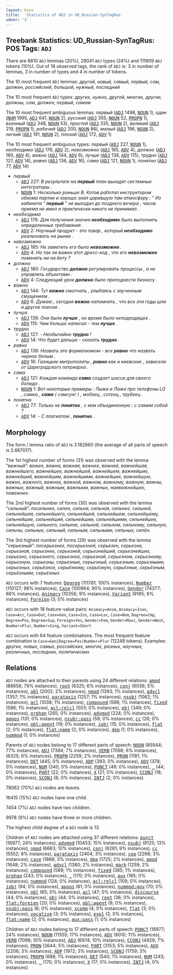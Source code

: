 ```yaml
---
layout: base
title:  'Statistics of ADJ in UD_Russian-SynTagRus'
udver: '2'
---
```


## Treebank Statistics: UD_Russian-SynTagRus: POS Tags: `ADJ`

There are 8810 `ADJ` lemmas (20%), 28041 `ADJ` types (24%) and 111909 `ADJ` tokens (10%).
Out of 18 observed tags, the rank of `ADJ` is: 3 in number of lemmas, 3 in number of types and 4 in number of tokens.

The 10 most frequent `ADJ` lemmas: <em>другой, новый, самый, первый, сам, должен, российский, большой, нужный, последний</em>

The 10 most frequent `ADJ` types:  <em>других, нужно, другой, многие, другие, должны, сам, должен, первый, самом</em>

The 10 most frequent ambiguous lemmas: <em>первый</em> (<tt><a href="ru_syntagrus-pos-ADJ.html">ADJ</a></tt> 1498, <tt><a href="ru_syntagrus-pos-NOUN.html">NOUN</a></tt> 1), <em>один</em> (<tt><a href="ru_syntagrus-pos-NUM.html">NUM</a></tt> 1995, <tt><a href="ru_syntagrus-pos-ADJ.html">ADJ</a></tt> 641, <tt><a href="ru_syntagrus-pos-NOUN.html">NOUN</a></tt> 2), <em>русский</em> (<tt><a href="ru_syntagrus-pos-ADJ.html">ADJ</a></tt> 355, <tt><a href="ru_syntagrus-pos-NOUN.html">NOUN</a></tt> 52, <tt><a href="ru_syntagrus-pos-PROPN.html">PROPN</a></tt> 1), <em>военный</em> (<tt><a href="ru_syntagrus-pos-ADJ.html">ADJ</a></tt> 348, <tt><a href="ru_syntagrus-pos-NOUN.html">NOUN</a></tt> 53), <em>простой</em> (<tt><a href="ru_syntagrus-pos-ADJ.html">ADJ</a></tt> 335, <tt><a href="ru_syntagrus-pos-NOUN.html">NOUN</a></tt> 2), <em>великий</em> (<tt><a href="ru_syntagrus-pos-ADJ.html">ADJ</a></tt> 219, <tt><a href="ru_syntagrus-pos-PROPN.html">PROPN</a></tt> 1), <em>рабочий</em> (<tt><a href="ru_syntagrus-pos-ADJ.html">ADJ</a></tt> 200, <tt><a href="ru_syntagrus-pos-NOUN.html">NOUN</a></tt> 86), <em>малый</em> (<tt><a href="ru_syntagrus-pos-ADJ.html">ADJ</a></tt> 196, <tt><a href="ru_syntagrus-pos-NOUN.html">NOUN</a></tt> 2), <em>легкий</em> (<tt><a href="ru_syntagrus-pos-ADJ.html">ADJ</a></tt> 191, <tt><a href="ru_syntagrus-pos-NOUN.html">NOUN</a></tt> 2), <em>плохой</em> (<tt><a href="ru_syntagrus-pos-ADJ.html">ADJ</a></tt> 172, <tt><a href="ru_syntagrus-pos-ADV.html">ADV</a></tt> 1)

The 10 most frequent ambiguous types:  <em>первый</em> (<tt><a href="ru_syntagrus-pos-ADJ.html">ADJ</a></tt> 227, <tt><a href="ru_syntagrus-pos-NOUN.html">NOUN</a></tt> 1), <em>необходимо</em> (<tt><a href="ru_syntagrus-pos-ADJ.html">ADJ</a></tt> 176, <tt><a href="ru_syntagrus-pos-ADV.html">ADV</a></tt> 2), <em>невозможно</em> (<tt><a href="ru_syntagrus-pos-ADJ.html">ADJ</a></tt> 185, <tt><a href="ru_syntagrus-pos-ADV.html">ADV</a></tt> 4), <em>должно</em> (<tt><a href="ru_syntagrus-pos-ADJ.html">ADJ</a></tt> 180, <tt><a href="ru_syntagrus-pos-ADV.html">ADV</a></tt> 4), <em>важно</em> (<tt><a href="ru_syntagrus-pos-ADJ.html">ADJ</a></tt> 144, <tt><a href="ru_syntagrus-pos-ADV.html">ADV</a></tt> 6), <em>лучше</em> (<tt><a href="ru_syntagrus-pos-ADJ.html">ADJ</a></tt> 138, <tt><a href="ru_syntagrus-pos-ADV.html">ADV</a></tt> 115), <em>трудно</em> (<tt><a href="ru_syntagrus-pos-ADJ.html">ADJ</a></tt> 127, <tt><a href="ru_syntagrus-pos-ADV.html">ADV</a></tt> 14), <em>равно</em> (<tt><a href="ru_syntagrus-pos-ADJ.html">ADJ</a></tt> 136, <tt><a href="ru_syntagrus-pos-ADV.html">ADV</a></tt> 16), <em>сама</em> (<tt><a href="ru_syntagrus-pos-ADJ.html">ADJ</a></tt> 121, <tt><a href="ru_syntagrus-pos-NOUN.html">NOUN</a></tt> 1), <em>понятно</em> (<tt><a href="ru_syntagrus-pos-ADJ.html">ADJ</a></tt> 77, <tt><a href="ru_syntagrus-pos-ADV.html">ADV</a></tt> 14)


* <em>первый</em>
  * <tt><a href="ru_syntagrus-pos-ADJ.html">ADJ</a></tt> 227: <em>В результате на <b>первый</b> план выходят системные интеграторы .</em>
  * <tt><a href="ru_syntagrus-pos-NOUN.html">NOUN</a></tt> 1: <em>Несколько раньше В. Котов работал инструктором обкома партии и хорошо знал царившую там атмосферу : " Из кабинета " <b>первый</b> " не выходил до позднего вечера , часов приема не имел и практически никого не принимал .</em>
* <em>необходимо</em>
  * <tt><a href="ru_syntagrus-pos-ADJ.html">ADJ</a></tt> 176: <em>Для получения значка <b>необходимо</b> было выполнить определенные требования .</em>
  * <tt><a href="ru_syntagrus-pos-ADV.html">ADV</a></tt> 2: <em>Научный продукт - это товар , который <b>необходимо</b> реализовать на рынке .</em>
* <em>невозможно</em>
  * <tt><a href="ru_syntagrus-pos-ADJ.html">ADJ</a></tt> 185: <em>Не заметить его было <b>невозможно</b> .</em>
  * <tt><a href="ru_syntagrus-pos-ADV.html">ADV</a></tt> 4: <em>Но так ли важен этот дресс-код , что его <b>невозможно</b> поменять ни на йоту ?</em>
* <em>должно</em>
  * <tt><a href="ru_syntagrus-pos-ADJ.html">ADJ</a></tt> 180: <em>Государство <b>должно</b> регулировать процессы , а не управлять объектами .</em>
  * <tt><a href="ru_syntagrus-pos-ADV.html">ADV</a></tt> 4: <em>Следующий урок <b>должно</b> было преподнести бизнесу .</em>
* <em>важно</em>
  * <tt><a href="ru_syntagrus-pos-ADJ.html">ADJ</a></tt> 144: <em>Тут <b>важно</b> смолчать , улыбаясь с заученным смущением .</em>
  * <tt><a href="ru_syntagrus-pos-ADV.html">ADV</a></tt> 6: <em>Думаю , сегодня <b>важно</b> напомнить , что все эти годы шли и другие поиски .</em>
* <em>лучше</em>
  * <tt><a href="ru_syntagrus-pos-ADJ.html">ADJ</a></tt> 138: <em>Они были <b>лучше</b> , но время было неподходящее .</em>
  * <tt><a href="ru_syntagrus-pos-ADV.html">ADV</a></tt> 115: <em>Чем больше написал - тем <b>лучше</b> .</em>
* <em>трудно</em>
  * <tt><a href="ru_syntagrus-pos-ADJ.html">ADJ</a></tt> 127: <em>- Необычайно <b>трудно</b> !</em>
  * <tt><a href="ru_syntagrus-pos-ADV.html">ADV</a></tt> 14: <em>Что будет дальше - сказать <b>трудно</b> .</em>
* <em>равно</em>
  * <tt><a href="ru_syntagrus-pos-ADJ.html">ADJ</a></tt> 136: <em>Назвать это формализмом - все <b>равно</b> что назвать черное белым .</em>
  * <tt><a href="ru_syntagrus-pos-ADV.html">ADV</a></tt> 16: <em>Галицкие митрополиты , <b>равно</b> как и киевские , зависели от Цареградского патриарха .</em>
* <em>сама</em>
  * <tt><a href="ru_syntagrus-pos-ADJ.html">ADJ</a></tt> 121: <em>Каждая команда <b>сама</b> создает шасси для своего болида .</em>
  * <tt><a href="ru_syntagrus-pos-NOUN.html">NOUN</a></tt> 1: <em>Вот некоторые примеры : Лыжи и Лажа про телефоны LG , самка , <b>сама</b> ( самсунг ) , мобеец , сотеец , трубеец .</em>
* <em>понятно</em>
  * <tt><a href="ru_syntagrus-pos-ADJ.html">ADJ</a></tt> 77: <em>Только не <b>понятно</b> , с кем объединенную : с самим собой ?</em>
  * <tt><a href="ru_syntagrus-pos-ADV.html">ADV</a></tt> 14: <em>- С плагиатом , <b>понятно</b> .</em>

## Morphology

The form / lemma ratio of `ADJ` is 3.182860 (the average of all parts of speech is 2.667017).

The 1st highest number of forms (31) was observed with the lemma “важный”: <em>важен, важна, важная, важнее, важней, важнейшая, важнейшего, важнейшее, важнейшей, важнейшем, важнейшие, важнейший, важнейшим, важнейшими, важнейших, важнейшую, важно, важного, важное, важной, важном, важному, важную, важны, важные, важный, важным, важными, важных, наиважнейших, поважнее</em>.

The 2nd highest number of forms (30) was observed with the lemma “сильный”: <em>посильнее, силен, сильна, сильная, сильнее, сильней, сильнейшая, сильнейшего, сильнейшей, сильнейшем, сильнейшему, сильнейшие, сильнейший, сильнейшим, сильнейшими, сильнейших, сильнейшую, сильного, сильное, сильной, сильном, сильному, сильную, сильны, сильные, сильный, сильным, сильными, сильных, силён</em>.

The 3rd highest number of forms (29) was observed with the lemma “серьезный”: <em>посерьезнее, посерьезней, серьезен, серьезна, серьезная, серьезнее, серьезней, серьезнейший, серьезнейших, серьезно, серьезного, серьезное, серьезной, серьезном, серьезному, серьезную, серьезны, серьезные, серьезный, серьезным, серьезными, серьезных, серьёзное, серьёзному, серьёзную, серьёзные, серьёзным, серьёзными, серьёзных</em>.

`ADJ` occurs with 7 features: <tt><a href="ru_syntagrus-feat-Degree.html">Degree</a></tt> (111781; 100% instances), <tt><a href="ru_syntagrus-feat-Number.html">Number</a></tt> (110127; 98% instances), <tt><a href="ru_syntagrus-feat-Case.html">Case</a></tt> (100964; 90% instances), <tt><a href="ru_syntagrus-feat-Gender.html">Gender</a></tt> (74377; 66% instances), <tt><a href="ru_syntagrus-feat-Animacy.html">Animacy</a></tt> (10356; 9% instances), <tt><a href="ru_syntagrus-feat-Variant.html">Variant</a></tt> (9165; 8% instances), <tt><a href="ru_syntagrus-feat-Foreign.html">Foreign</a></tt> (3; 0% instances)

`ADJ` occurs with 18 feature-value pairs: `Animacy=Anim`, `Animacy=Inan`, `Case=Acc`, `Case=Dat`, `Case=Gen`, `Case=Ins`, `Case=Loc`, `Case=Nom`, `Degree=Cmp`, `Degree=Pos`, `Degree=Sup`, `Foreign=Yes`, `Gender=Fem`, `Gender=Masc`, `Gender=Neut`, `Number=Plur`, `Number=Sing`, `Variant=Short`

`ADJ` occurs with 64 feature combinations.
The most frequent feature combination is `Case=Gen|Degree=Pos|Number=Plur` (12248 tokens).
Examples: <em>других, новых, самых, российских, многих, разных, научных, различных, последних, политических</em>


## Relations

`ADJ` nodes are attached to their parents using 24 different relations: <tt><a href="ru_syntagrus-dep-amod.html">amod</a></tt> (88656; 79% instances), <tt><a href="ru_syntagrus-dep-root.html">root</a></tt> (6325; 6% instances), <tt><a href="ru_syntagrus-dep-conj.html">conj</a></tt> (6036; 5% instances), <tt><a href="ru_syntagrus-dep-obl.html">obl</a></tt> (2002; 2% instances), <tt><a href="ru_syntagrus-dep-nmod.html">nmod</a></tt> (1393; 1% instances), <tt><a href="ru_syntagrus-dep-advcl.html">advcl</a></tt> (1357; 1% instances), <tt><a href="ru_syntagrus-dep-parataxis.html">parataxis</a></tt> (1257; 1% instances), <tt><a href="ru_syntagrus-dep-nsubj.html">nsubj</a></tt> (1062; 1% instances), <tt><a href="ru_syntagrus-dep-acl.html">acl</a></tt> (1038; 1% instances), <tt><a href="ru_syntagrus-dep-compound.html">compound</a></tt> (598; 1% instances), <tt><a href="ru_syntagrus-dep-fixed.html">fixed</a></tt> (588; 1% instances), <tt><a href="ru_syntagrus-dep-acl-relcl.html">acl:relcl</a></tt> (503; 0% instances), <tt><a href="ru_syntagrus-dep-obj.html">obj</a></tt> (349; 0% instances), <tt><a href="ru_syntagrus-dep-orphan.html">orphan</a></tt> (265; 0% instances), <tt><a href="ru_syntagrus-dep-advmod.html">advmod</a></tt> (224; 0% instances), <tt><a href="ru_syntagrus-dep-appos.html">appos</a></tt> (131; 0% instances), <tt><a href="ru_syntagrus-dep-nsubj-pass.html">nsubj:pass</a></tt> (59; 0% instances), <tt><a href="ru_syntagrus-dep-cc.html">cc</a></tt> (26; 0% instances), <tt><a href="ru_syntagrus-dep-obl-agent.html">obl:agent</a></tt> (19; 0% instances), <tt><a href="ru_syntagrus-dep-iobj.html">iobj</a></tt> (15; 0% instances), <tt><a href="ru_syntagrus-dep-flat.html">flat</a></tt> (2; 0% instances), <tt><a href="ru_syntagrus-dep-flat-name.html">flat:name</a></tt> (2; 0% instances), <tt><a href="ru_syntagrus-dep-dep.html">dep</a></tt> (1; 0% instances), <tt><a href="ru_syntagrus-dep-nummod.html">nummod</a></tt> (1; 0% instances)

Parents of `ADJ` nodes belong to 17 different parts of speech: <tt><a href="ru_syntagrus-pos-NOUN.html">NOUN</a></tt> (85944; 77% instances), <tt><a href="ru_syntagrus-pos-ADJ.html">ADJ</a></tt> (7384; 7% instances), <tt><a href="ru_syntagrus-pos-VERB.html">VERB</a></tt> (7098; 6% instances),  (6325; 6% instances), <tt><a href="ru_syntagrus-pos-PROPN.html">PROPN</a></tt> (2259; 2% instances), <tt><a href="ru_syntagrus-pos-PRON.html">PRON</a></tt> (1181; 1% instances), <tt><a href="ru_syntagrus-pos-DET.html">DET</a></tt> (445; 0% instances), <tt><a href="ru_syntagrus-pos-ADP.html">ADP</a></tt> (393; 0% instances), <tt><a href="ru_syntagrus-pos-ADV.html">ADV</a></tt> (378; 0% instances), <tt><a href="ru_syntagrus-pos-NUM.html">NUM</a></tt> (340; 0% instances), <tt><a href="ru_syntagrus-pos-PUNCT.html">PUNCT</a></tt> (49; 0% instances), <tt><a href="ru_syntagrus-dep-_.html">_</a></tt> (44; 0% instances), <tt><a href="ru_syntagrus-pos-PART.html">PART</a></tt> (22; 0% instances), <tt><a href="ru_syntagrus-pos-X.html">X</a></tt> (21; 0% instances), <tt><a href="ru_syntagrus-pos-CCONJ.html">CCONJ</a></tt> (18; 0% instances), <tt><a href="ru_syntagrus-pos-SCONJ.html">SCONJ</a></tt> (6; 0% instances), <tt><a href="ru_syntagrus-pos-INTJ.html">INTJ</a></tt> (2; 0% instances)

78062 (70%) `ADJ` nodes are leaves.

16415 (15%) `ADJ` nodes have one child.

7454 (7%) `ADJ` nodes have two children.

9978 (9%) `ADJ` nodes have three or more children.

The highest child degree of a `ADJ` node is 13.

Children of `ADJ` nodes are attached using 37 different relations: <tt><a href="ru_syntagrus-dep-punct.html">punct</a></tt> (16977; 24% instances), <tt><a href="ru_syntagrus-dep-advmod.html">advmod</a></tt> (10453; 15% instances), <tt><a href="ru_syntagrus-dep-nsubj.html">nsubj</a></tt> (9125; 13% instances), <tt><a href="ru_syntagrus-dep-nmod.html">nmod</a></tt> (6663; 10% instances), <tt><a href="ru_syntagrus-dep-conj.html">conj</a></tt> (6281; 9% instances), <tt><a href="ru_syntagrus-dep-cc.html">cc</a></tt> (5552; 8% instances), <tt><a href="ru_syntagrus-dep-parataxis.html">parataxis</a></tt> (2404; 3% instances), <tt><a href="ru_syntagrus-dep-cop.html">cop</a></tt> (2268; 3% instances), <tt><a href="ru_syntagrus-dep-case.html">case</a></tt> (1888; 3% instances), <tt><a href="ru_syntagrus-dep-dep.html">dep</a></tt> (1725; 2% instances), <tt><a href="ru_syntagrus-dep-amod.html">amod</a></tt> (1648; 2% instances), <tt><a href="ru_syntagrus-dep-advcl.html">advcl</a></tt> (1380; 2% instances), <tt><a href="ru_syntagrus-dep-mark.html">mark</a></tt> (1259; 2% instances), <tt><a href="ru_syntagrus-dep-compound.html">compound</a></tt> (589; 1% instances), <tt><a href="ru_syntagrus-dep-fixed.html">fixed</a></tt> (385; 1% instances), <tt><a href="ru_syntagrus-dep-orphan.html">orphan</a></tt> (243; 0% instances), <tt><a href="ru_syntagrus-dep-_.html">_</a></tt> (170; 0% instances), <tt><a href="ru_syntagrus-dep-aux.html">aux</a></tt> (165; 0% instances), <tt><a href="ru_syntagrus-dep-nummod.html">nummod</a></tt> (124; 0% instances), <tt><a href="ru_syntagrus-dep-acl-relcl.html">acl:relcl</a></tt> (109; 0% instances), <tt><a href="ru_syntagrus-dep-iobj.html">iobj</a></tt> (94; 0% instances), <tt><a href="ru_syntagrus-dep-appos.html">appos</a></tt> (81; 0% instances), <tt><a href="ru_syntagrus-dep-nummod-gov.html">nummod:gov</a></tt> (70; 0% instances), <tt><a href="ru_syntagrus-dep-obl.html">obl</a></tt> (65; 0% instances), <tt><a href="ru_syntagrus-dep-acl.html">acl</a></tt> (47; 0% instances), <tt><a href="ru_syntagrus-dep-discourse.html">discourse</a></tt> (44; 0% instances), <tt><a href="ru_syntagrus-dep-obj.html">obj</a></tt> (44; 0% instances), <tt><a href="ru_syntagrus-dep-root.html">root</a></tt> (36; 0% instances), <tt><a href="ru_syntagrus-dep-flat-foreign.html">flat:foreign</a></tt> (20; 0% instances), <tt><a href="ru_syntagrus-dep-obl-agent.html">obl:agent</a></tt> (9; 0% instances), <tt><a href="ru_syntagrus-dep-nsubj-pass.html">nsubj:pass</a></tt> (6; 0% instances), <tt><a href="ru_syntagrus-dep-xcomp.html">xcomp</a></tt> (4; 0% instances), <tt><a href="ru_syntagrus-dep-flat.html">flat</a></tt> (3; 0% instances), <tt><a href="ru_syntagrus-dep-vocative.html">vocative</a></tt> (3; 0% instances), <tt><a href="ru_syntagrus-dep-expl.html">expl</a></tt> (2; 0% instances), <tt><a href="ru_syntagrus-dep-flat-name.html">flat:name</a></tt> (2; 0% instances), <tt><a href="ru_syntagrus-dep-aux-pass.html">aux:pass</a></tt> (1; 0% instances)

Children of `ADJ` nodes belong to 17 different parts of speech: <tt><a href="ru_syntagrus-pos-PUNCT.html">PUNCT</a></tt> (16977; 24% instances), <tt><a href="ru_syntagrus-pos-NOUN.html">NOUN</a></tt> (11555; 17% instances), <tt><a href="ru_syntagrus-pos-ADV.html">ADV</a></tt> (8010; 11% instances), <tt><a href="ru_syntagrus-pos-VERB.html">VERB</a></tt> (7098; 10% instances), <tt><a href="ru_syntagrus-pos-ADJ.html">ADJ</a></tt> (6974; 10% instances), <tt><a href="ru_syntagrus-pos-CCONJ.html">CCONJ</a></tt> (4929; 7% instances), <tt><a href="ru_syntagrus-pos-PRON.html">PRON</a></tt> (3644; 5% instances), <tt><a href="ru_syntagrus-pos-PART.html">PART</a></tt> (3153; 5% instances), <tt><a href="ru_syntagrus-pos-AUX.html">AUX</a></tt> (2206; 3% instances), <tt><a href="ru_syntagrus-pos-ADP.html">ADP</a></tt> (1972; 3% instances), <tt><a href="ru_syntagrus-pos-SCONJ.html">SCONJ</a></tt> (1759; 3% instances), <tt><a href="ru_syntagrus-pos-PROPN.html">PROPN</a></tt> (688; 1% instances), <tt><a href="ru_syntagrus-pos-DET.html">DET</a></tt> (540; 1% instances), <tt><a href="ru_syntagrus-pos-NUM.html">NUM</a></tt> (243; 0% instances), <tt><a href="ru_syntagrus-dep-_.html">_</a></tt> (170; 0% instances), <tt><a href="ru_syntagrus-pos-X.html">X</a></tt> (17; 0% instances), <tt><a href="ru_syntagrus-pos-INTJ.html">INTJ</a></tt> (4; 0% instances)

